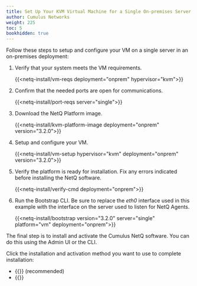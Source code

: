 ```yaml
---
title: Set Up Your KVM Virtual Machine for a Single On-premises Server
author: Cumulus Networks
weight: 225
toc: 5
bookhidden: true
---
```

Follow these steps to setup and configure your VM on a single server in an on-premises deployment:

1. Verify that your system meets the VM requirements.

    {{<netq-install/vm-reqs deployment="onprem" hypervisor="kvm">}}

2. Confirm that the needed ports are open for communications.

    {{<netq-install/port-reqs server="single">}}

3. Download the NetQ Platform image.

    {{<netq-install/kvm-platform-image deployment="onprem" version="3.2.0">}}

4. Setup and configure your VM.

    {{<netq-install/vm-setup hypervisor="kvm" deployment="onprem" version="3.2.0">}}

5. Verify the platform is ready for installation. Fix any errors indicated before installing the NetQ software.

    {{<netq-install/verify-cmd deployment="onprem">}}

6. Run the Bootstrap CLI. Be sure to replace the *eth0* interface used in this example with the interface on the server used to listen for NetQ Agents.

    {{<netq-install/bootstrap version="3.2.0" server="single" platform="vm" deployment="onprem">}}

The final step is to install and activate the Cumulus NetQ software.  You can do this using the Admin UI or the CLI.

Click the installation and activation method you want to use to complete installation:

- {{<link title="Install NetQ Using the Admin UI" text="Use the Admin UI">}} (recommended)
- {{<link title="Install NetQ Using the CLI" text="Use the CLI">}}
